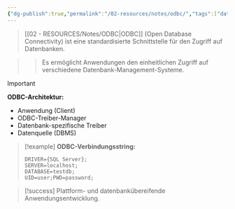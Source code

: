 ```yaml
---
{"dg-publish":true,"permalink":"/02-resources/notes/odbc/","tags":["datenbank/schnittstellen","programmierung/apis","AP2025/neu"],"noteIcon":"","updated":"2025-10-29T12:59:08.775+01:00"}
---
```



>[[02 - RESOURCES/Notes/ODBC\|ODBC]] (Open Database Connectivity) ist eine standardisierte Schnittstelle für den Zugriff auf Datenbanken.

>>Es ermöglicht Anwendungen den einheitlichen Zugriff auf verschiedene Datenbank-Management-Systeme.

>[!important] 
>**ODBC-Architektur:**
>- Anwendung (Client)
>- ODBC-Treiber-Manager
>- Datenbank-spezifische Treiber
>- Datenquelle (DBMS)

>[!example] 
>**ODBC-Verbindungsstring:**
>```
>DRIVER={SQL Server};
>SERVER=localhost;
>DATABASE=testdb;
>UID=user;PWD=password;
>```

>[!success] 
>Plattform- und datenbankübereifende Anwendungsentwicklung.